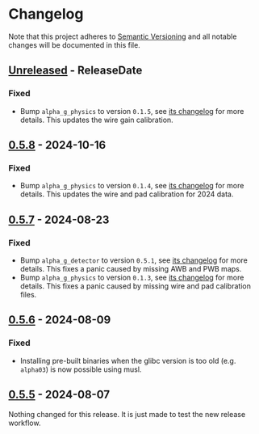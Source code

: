 # Changelog

Note that this project adheres to
[Semantic Versioning](https://semver.org/spec/v2.0.0.html) and all notable
changes will be documented in this file.

<!-- next-header -->

## [Unreleased] - ReleaseDate

### Fixed

- Bump `alpha_g_physics` to version `0.1.5`, see
  [its changelog](https://github.com/ALPHA-g-Experiment/alpha-g/blob/main/physics/CHANGELOG.md#015---2024-10-27)
  for more details. This updates the wire gain calibration.

## [0.5.8] - 2024-10-16

### Fixed

- Bump `alpha_g_physics` to version `0.1.4`, see
  [its changelog](https://github.com/ALPHA-g-Experiment/alpha-g/blob/main/physics/CHANGELOG.md#014---2024-10-16)
  for more details. This updates the wire and pad calibration for 2024 data.

## [0.5.7] - 2024-08-23

### Fixed

- Bump `alpha_g_detector` to version `0.5.1`, see
  [its changelog](https://github.com/ALPHA-g-Experiment/alpha-g/blob/main/detector/CHANGELOG.md#051---2024-08-22)
  for more details. This fixes a panic caused by missing AWB and PWB maps.
- Bump `alpha_g_physics` to version `0.1.3`, see
  [its changelog](https://github.com/ALPHA-g-Experiment/alpha-g/blob/main/physics/CHANGELOG.md#013---2024-08-22)
  for more details. This fixes a panic caused by missing wire and pad
  calibration files.

## [0.5.6] - 2024-08-09

### Fixed

- Installing pre-built binaries when the glibc version is too old (e.g.
  `alpha03`) is now possible using musl.

## [0.5.5] - 2024-08-07

Nothing changed for this release. It is just made to test the new release
workflow.

<!-- next-url -->
[Unreleased]: https://github.com/ALPHA-g-Experiment/alpha-g/compare/alpha-g-analysis-v0.5.8...HEAD
[0.5.8]: https://github.com/ALPHA-g-Experiment/alpha-g/compare/alpha-g-analysis-v0.5.7...alpha-g-analysis-v0.5.8
[0.5.7]: https://github.com/ALPHA-g-Experiment/alpha-g/compare/alpha-g-analysis-v0.5.6...alpha-g-analysis-v0.5.7
[0.5.6]: https://github.com/ALPHA-g-Experiment/alpha-g/compare/alpha-g-analysis-v0.5.5...alpha-g-analysis-v0.5.6
[0.5.5]: https://github.com/ALPHA-g-Experiment/alpha-g/compare/alpha-g-analysis-v0.5.4...alpha-g-analysis-v0.5.5
